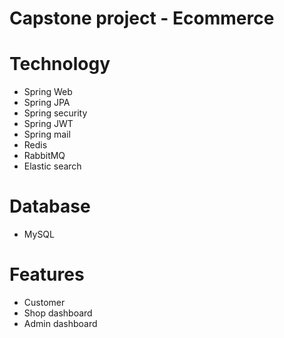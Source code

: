# Capstone project - Ecommerce
# Technology
- Spring Web
- Spring JPA
- Spring security
- Spring JWT
- Spring mail
- Redis
- RabbitMQ
- Elastic search
# Database
- MySQL
# Features
- Customer
- Shop dashboard
- Admin dashboard
